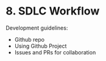# 8. SDLC Workflow

Development guidelines:

- Github repo
- Using Github Project
- Issues and PRs for collaboration